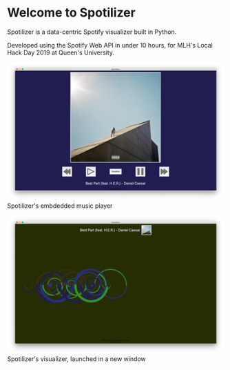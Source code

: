 # Welcome to Spotilizer

Spotilizer is a data-centric Spotify visualizer built in Python.

Developed using the Spotify Web API in under 10 hours, for MLH's Local Hack Day 2019 at Queen's University.

![Spotilizer Music Player](https://github.com/maxeisen/Spotilizer/blob/master/lib/assets/img/player_shot.png)
Spotilizer's embdedded music player

![Spotilizer Visualizer](https://github.com/maxeisen/Spotilizer/blob/master/lib/assets/img/visualizer_shot.png)
Spotilizer's visualizer, launched in a new window

